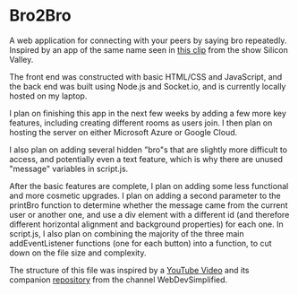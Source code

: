 # Bro2Bro

A web application for connecting with your peers by saying bro repeatedly.  Inspired by an app of the same name seen in [this clip](https://youtu.be/OVoFzu-vH4o) from the show Silicon Valley.

The front end was constructed with basic HTML/CSS and JavaScript, and the back end was built using Node.js and Socket.io, and is currently locally hosted on my laptop.

I plan on finishing this app in the next few weeks by adding a few more key features, including creating different rooms as users join.  I then plan on hosting the server on either Microsoft Azure or Google Cloud.

I also plan on adding several hidden "bro"s that are slightly more difficult to access, and potentially even a text feature, which is why there are unused "message" variables in script.js.

After the basic features are complete, I plan on adding some less functional and more cosmetic upgrades.  I plan on adding a second parameter to the printBro function to determine whether the message came from the current user or another one, and use a div element with a different id (and therefore different horizontal alignment and background properties) for each one.  In script.js, I also plan on combining the majority of the three main addEventListener functions (one for each button) into a function, to cut down on the file size and complexity.

The structure of this file was inspired by a [YouTube Video](https://www.youtube.com/watch?v=rxzOqP9YwmM) and its companion [repository](https://github.com/WebDevSimplified/Realtime-Simple-Chat-App) from the channel WebDevSimplified.